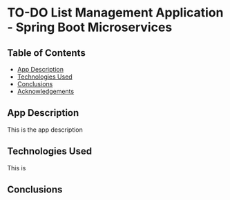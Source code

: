 # TO-DO List Management Application - Spring Boot Microservices

## Table of Contents
* [App Description](#app-description)
* [Technologies Used](#technologies-used)
* [Conclusions](#conclusions)
* [Acknowledgements](#acknowledgements)

## App Description

This is the app description

## Technologies Used

This is

## Conclusions
